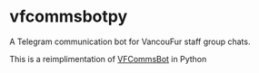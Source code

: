 # vfcommsbotpy
A Telegram communication bot for VancouFur staff group chats.

This is a reimplimentation of [VFCommsBot](https://github.com/wolfskyzen/vfcommsbot) in Python
